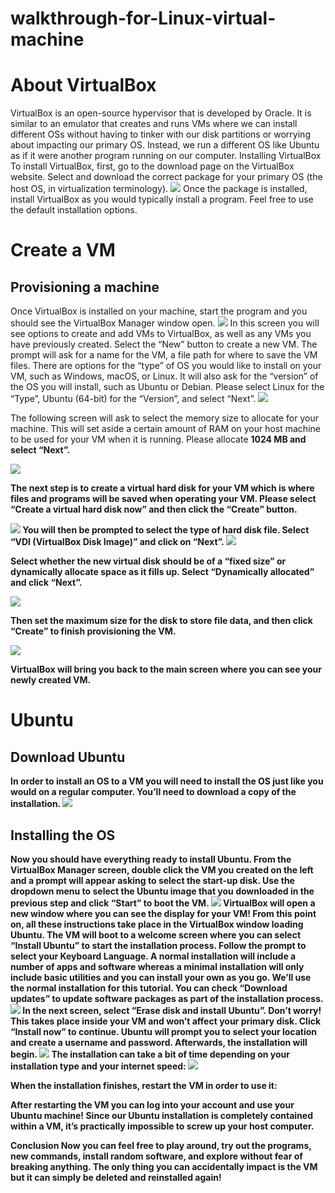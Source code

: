 # walkthrough-for-Linux-virtual-machine

<h1>About VirtualBox</h1>
VirtualBox is an open-source hypervisor that is developed by Oracle. It is similar to an emulator that creates and runs VMs where we can install different OSs without having to tinker with our disk partitions or worrying about impacting our primary OS. Instead, we run a different OS like Ubuntu as if it were another program running on our computer.
Installing VirtualBox
To install VirtualBox, first, go to the download page on the VirtualBox website. Select and download the correct package for your primary OS (the host OS, in virtualization terminology).



<img src="VB!.webp"> 
Once the package is installed, install VirtualBox as you would typically install a program. Feel free to use the default installation options.
<h1>Create a VM</h1>
<h2>Provisioning a machine</h2>
Once VirtualBox is installed on your machine, start the program and you should see the VirtualBox Manager window open.



<img src="VB2.webp"> 
In this screen you will see options to create and add VMs to VirtualBox, as well as any VMs you have previously created.
Select the “New” button to create a new VM. The prompt will ask for a name for the VM, a file path for where to save the VM files. There are options for the “type” of OS you would like to install on your VM, such as Windows, macOS, or Linux. It will also ask for the “version” of the OS you will install, such as Ubuntu or Debian.
Please select Linux for the “Type”, Ubuntu (64-bit) for the “Version”, and select “Next”.

<img src="VB3.webp">
 
The following screen will ask to select the memory size to allocate for your machine. This will set aside a certain amount of RAM on your host machine to be used for your VM when it is running.
Please allocate <strong>1024 MB<strong> and select “Next”.



<img src="VB4.webp">
 
The next step is to create a virtual hard disk for your VM which is where files and programs will be saved when operating your VM. Please select “Create a virtual hard disk now” and then click the “Create” button.


<img src="VB5.webp">
You will then be prompted to select the type of hard disk file. Select “VDI (VirtualBox Disk Image)” and click on “Next”.


<img src="VB6.webp">
 
Select whether the new virtual disk should be of a “fixed size” or dynamically allocate space as it fills up. Select “Dynamically allocated” and click “Next”.


<img src="VB7.webp">
 
Then set the maximum size for the disk to store file data, and then click “Create” to finish provisioning the VM.



<img src="VB8.webp">
 
VirtualBox will bring you back to the main screen where you can see your newly created VM.
<h1>Ubuntu</h1>
<h2>Download Ubuntu</h2>
In order to install an OS to a VM you will need to install the OS just like you would on a regular computer. You’ll need to download a copy of the installation.


<img src="VB9.webp">
 
<h2>Installing the OS</h2>
Now you should have everything ready to install Ubuntu. From the VirtualBox Manager screen, double click the VM you created on the left and a prompt will appear asking to select the start-up disk. Use the dropdown menu to select the Ubuntu image that you downloaded in the previous step and click “Start” to boot the VM.


<img src="VB10.webp"> 
VirtualBox will open a new window where you can see the display for your VM! From this point on, all these instructions take place in the VirtualBox window loading Ubuntu.
The VM will boot to a welcome screen where you can select “Install Ubuntu” to start the installation process. Follow the prompt to select your Keyboard Language. A normal installation will include a number of apps and software whereas a minimal installation will only include basic utilities and you can install your own as you go. We’ll use the normal installation for this tutorial. You can check “Download updates” to update software packages as part of the installation process.


<img src="VB11.webp">
In the next screen, select “Erase disk and install Ubuntu”. Don’t worry! This takes place inside your VM and won’t affect your primary disk. Click “Install now” to continue. Ubuntu will prompt you to select your location and create a username and password. Afterwards, the installation will begin.


<img src="VB12.webp">
The installation can take a bit of time depending on your installation type and your internet speed:


<img src="VB13.webp.">
 
When the installation finishes, restart the VM in order to use it:


<ing src="VB14.webp">
 
After restarting the VM you can log into your account and use your Ubuntu machine! Since our Ubuntu installation is completely contained within a VM, it’s practically impossible to screw up your host computer.
 
Conclusion
Now you can feel free to play around, try out the programs, new commands, install random software, and explore without fear of breaking anything. The only thing you can accidentally impact is the VM but it can simply be deleted and reinstalled again!

